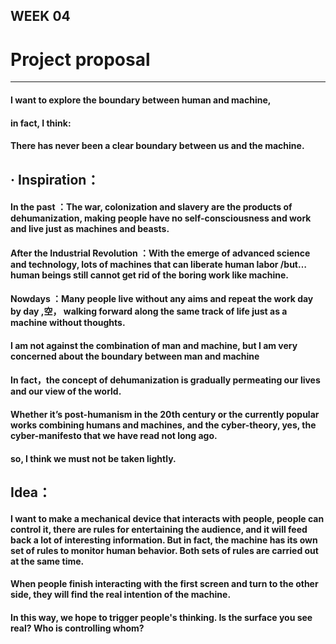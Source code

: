 ## WEEK 04

# Project proposal
-------

#### I want to explore the boundary between human and machine, 
#### in fact, I think:
#### There has never been a clear boundary between us and the machine.

## · Inspiration：

#### **In the past** ：The war,  colonization and slavery are the products of dehumanization, making people have no self-consciousness and work and live just as machines and beasts.

#### **After the Industrial Revolution** ：With the emerge of advanced science and technology, lots of machines that can liberate human labor /but… human beings still cannot get rid of the boring work like machine.

#### **Nowdays** ：Many people live without any aims and repeat the work day by day ,空， walking forward along the same track of life just as a machine without thoughts.

#### I am not against the combination of man and machine, but I am very concerned about the boundary between man and machine
#### In fact，the concept of dehumanization is gradually permeating our lives and our view of the world.

#### Whether it’s post-humanism in the 20th century or the currently popular works combining humans and machines, and the cyber-theory, yes, the cyber-manifesto that we have read not long ago.
#### so, I think we must not be taken lightly.


## Idea：

#### I want to make a mechanical device that interacts with people, people can control it, there are rules for entertaining the audience, and it will feed back a lot of interesting information. But in fact, the machine has its own set of rules to monitor human behavior. Both sets of rules are carried out at the same time.

#### When people finish interacting with the first screen and turn to the other side, they will find the real intention of the machine.
#### In this way, we hope to trigger people's thinking. Is the surface you see real? Who is controlling whom?






